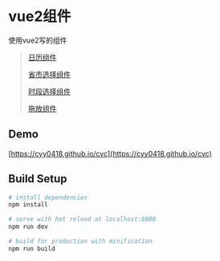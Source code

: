 # vue2组件
使用vue2写的组件
> [日历组件](https://cyy0418.github.io/cvc/#/date-picker)
> 
> [省市选择组件](https://cyy0418.github.io/cvc/#/location)
> 
> [时段选择组件](https://cyy0418.github.io/cvc/#/schedule)
> 
> [拖放组件](https://cyy0418.github.io/cvc/#/draggable)
> 
## Demo
[https://cyy0418.github.io/cvc](https://cyy0418.github.io/cvc)

## Build Setup

``` bash
# install dependencies
npm install

# serve with hot reload at localhost:8080
npm run dev

# build for production with minification
npm run build

```


